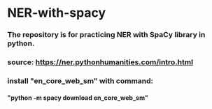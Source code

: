 # NER-with-spacy
### The repository is for practicing NER with SpaCy library in python.
### source: https://ner.pythonhumanities.com/intro.html

### install "en_core_web_sm" with command:
#### "python -m spacy download en_core_web_sm"
